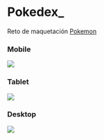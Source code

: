 # Pokedex_
Reto de maquetación [Pokemon](https://dejuata.github.io/Pokedex_/)

### Mobile
![](https://res.cloudinary.com/dnat0jmou/image/upload/v1641585063/mobile_yd4cvc.png)

### Tablet
![](https://res.cloudinary.com/dnat0jmou/image/upload/v1641585083/tablet_lvntma.png)

### Desktop
![](https://res.cloudinary.com/dnat0jmou/image/upload/v1641585089/desktop_ivkabc.png)
